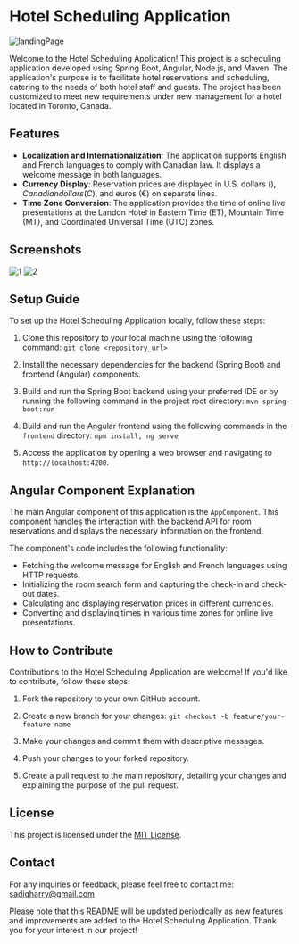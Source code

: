 # Hotel Scheduling Application
![landingPage](https://github.com/SadiqHarry/Springboot_Angualr_NodeJS-Hotel-Scheduling-Application/assets/116308353/565a793a-bc92-423a-990c-eb39c58900fb)

Welcome to the Hotel Scheduling Application! This project is a scheduling application developed using Spring Boot, Angular, Node.js, and Maven. The application's purpose is to facilitate hotel reservations and scheduling, catering to the needs of both hotel staff and guests. The project has been customized to meet new requirements under new management for a hotel located in Toronto, Canada.

## Features

- **Localization and Internationalization**: The application supports English and French languages to comply with Canadian law. It displays a welcome message in both languages.
- **Currency Display**: Reservation prices are displayed in U.S. dollars ($), Canadian dollars (C$), and euros (€) on separate lines.
- **Time Zone Conversion**: The application provides the time of online live presentations at the Landon Hotel in Eastern Time (ET), Mountain Time (MT), and Coordinated Universal Time (UTC) zones.

## Screenshots
![1](https://github.com/SadiqHarry/Springboot_Angualr_NodeJS-Hotel-Scheduling-Application/assets/116308353/acbd4c56-18ff-4a6b-9b89-a16cdaab250a)
![2](https://github.com/SadiqHarry/Springboot_Angualr_NodeJS-Hotel-Scheduling-Application/assets/116308353/d4e92760-e2db-4659-8bb8-84922b3cfcce)


## Setup Guide

To set up the Hotel Scheduling Application locally, follow these steps:

1. Clone this repository to your local machine using the following command: `git clone <repository_url>`

2. Install the necessary dependencies for the backend (Spring Boot) and frontend (Angular) components.

3. Build and run the Spring Boot backend using your preferred IDE or by running the following command in the project root directory: `mvn spring-boot:run`

4. Build and run the Angular frontend using the following commands in the `frontend` directory: `npm install, ng serve`

5. Access the application by opening a web browser and navigating to `http://localhost:4200`.

## Angular Component Explanation

The main Angular component of this application is the `AppComponent`. This component handles the interaction with the backend API for room reservations and displays the necessary information on the frontend.

The component's code includes the following functionality:

- Fetching the welcome message for English and French languages using HTTP requests.
- Initializing the room search form and capturing the check-in and check-out dates.
- Calculating and displaying reservation prices in different currencies.
- Converting and displaying times in various time zones for online live presentations.

## How to Contribute

Contributions to the Hotel Scheduling Application are welcome! If you'd like to contribute, follow these steps:

1. Fork the repository to your own GitHub account.

2. Create a new branch for your changes: `git checkout -b feature/your-feature-name`

3. Make your changes and commit them with descriptive messages.

4. Push your changes to your forked repository.

5. Create a pull request to the main repository, detailing your changes and explaining the purpose of the pull request.

## License

This project is licensed under the [MIT License](LICENSE).

## Contact

For any inquiries or feedback, please feel free to contact me:
sadiqharry@gmail.com

Please note that this README will be updated periodically as new features and improvements are added to the Hotel Scheduling Application. Thank you for your interest in our project!








